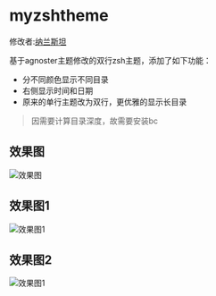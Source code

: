 # myzshtheme
修改者:[纳兰斯坦](http://nalansitan.com/ "纳兰斯坦个人主页")

基于agnoster主题修改的双行zsh主题，添加了如下功能：
* 分不同颜色显示不同目录
* 右侧显示时间和日期
* 原来的单行主题改为双行，更优雅的显示长目录

>因需要计算目录深度，故需要安装bc

## 效果图
![效果图](https://github.com/nalansitan/myzshtheme/blob/master/%E6%95%88%E6%9E%9C%E5%9B%BE.png)

## 效果图1
![效果图1](https://github.com/nalansitan/myzshtheme/blob/master/%E6%95%88%E6%9E%9C%E5%9B%BE1.png)

## 效果图2
![效果图1](https://github.com/nalansitan/myzshtheme/blob/master/效果图2.png)
